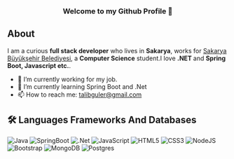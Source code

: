 <h3 align="center"> Welcome to my Github Profile 👋 </h3>

## About

I am a curious <b>full stack developer</b> who lives in <b>Sakarya</b>, works for <a href="https://www.sakarya.bel.tr/tr/Daire-Baskanligi/bilgi-islem-dairesi-baskanligi/3" target="_blank">Sakarya Büyükşehir Belediyesi</a>, a <b>Computer Science</b> student.I love <b>.NET </b> and <b> Spring Boot, Javascript etc.</b>.

- 🔭 I’m currently working for my job.
- 🌱 I’m currently learning Spring Boot and .Net
- 📫 How to reach me: talibguler@gmail.com

## 🛠️ Languages Frameworks And Databases 

![Java](https://img.shields.io/badge/Java-ED8B00?style=for-the-badge&logo=java&logoColor=white)
![SpringBoot](https://img.shields.io/badge/Spring-6DB33F?style=for-the-badge&logo=spring&logoColor=white)
![.Net](https://img.shields.io/badge/.NET-5C2D91?style=for-the-badge&logo=.net&logoColor=white)
![JavaScript](https://img.shields.io/badge/javascript-%23323330.svg?style=for-the-badge&logo=javascript&logoColor=%23F7DF1E)
![HTML5](https://img.shields.io/badge/html5-%23E34F26.svg?style=for-the-badge&logo=html5&logoColor=white)
![CSS3](https://img.shields.io/badge/css3-%231572B6.svg?style=for-the-badge&logo=css3&logoColor=white)
![NodeJS](https://img.shields.io/badge/node.js-%2343853D.svg?style=for-the-badge&logo=node.js&logoColor=white)
![Bootstrap](https://img.shields.io/badge/bootstrap-%23563D7C.svg?style=for-the-badge&logo=bootstrap&logoColor=white)
![MongoDB](https://img.shields.io/badge/MongoDB-%234ea94b.svg?style=for-the-badge&logo=mongodb&logoColor=white)
![Postgres](https://img.shields.io/badge/postgres-%23316192.svg?style=for-the-badge&logo=postgresql&logoColor=white)



